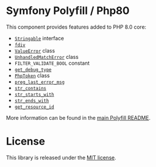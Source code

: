 Symfony Polyfill / Php80
========================

This component provides features added to PHP 8.0 core:

- [`Stringable`](http://php.net/stringable) interface
- [`fdiv`](http://php.net/fdiv)
- [`ValueError`](http://php.net/valueerror) class
- [`UnhandledMatchError`](http://php.net/unhandledmatcherror) class
- `FILTER_VALIDATE_BOOL` constant
- [`get_debug_type`](http://php.net/get_debug_type)
- [`PhpToken`](http://php.net/phptoken) class
- [`preg_last_error_msg`](http://php.net/preg_last_error_msg)
- [`str_contains`](http://php.net/str_contains)
- [`str_starts_with`](http://php.net/str_starts_with)
- [`str_ends_with`](http://php.net/str_ends_with)
- [`get_resource_id`](http://php.net/get_resource_id)

More information can be found in the
[main Polyfill README](http://github.com/symfony/polyfill/blob/main/README.md).

License
=======

This library is released under the [MIT license](LICENSE).
